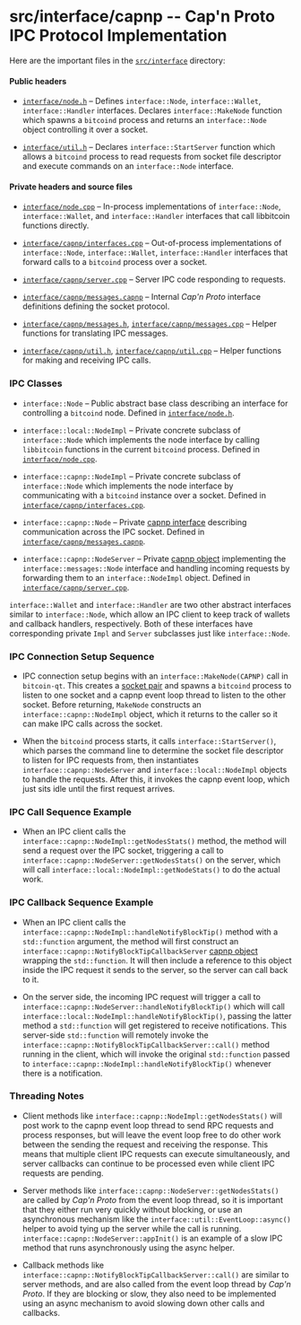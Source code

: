 src/interface/capnp -- Cap'n Proto IPC Protocol Implementation
========================================================

Here are the important files in the [`src/interface`](..) directory:

#### Public headers ####

- [`interface/node.h`](../interfaces.h)
  – Defines `interface::Node`, `interface::Wallet`, `interface::Handler` interfaces.
    Declares `interface::MakeNode` function which spawns a `bitcoind` process and
    returns an `interface::Node` object controlling it over a socket.

- [`interface/util.h`](../server.h)
  – Declares `interface::StartServer` function which allows a `bitcoind` process to
    read requests from socket file descriptor and execute commands on an
    `interface::Node` interface.

#### Private headers and source files ####

- [`interface/node.cpp`](../local/interfaces.cpp)
  – In-process implementations of `interface::Node`, `interface::Wallet`, and `interface::Handler`
  interfaces that call libbitcoin functions directly.

- [`interface/capnp/interfaces.cpp`](interfaces.cpp)
  – Out-of-process implementations of `interface::Node`, `interface::Wallet`, `interface::Handler`
    interfaces that forward calls to a `bitcoind` process over a socket.

- [`interface/capnp/server.cpp`](server.cpp)
  – Server IPC code responding to requests.

- [`interface/capnp/messages.capnp`](messages.capnp)
  – Internal _Cap'n Proto_ interface definitions defining the socket protocol.

- [`interface/capnp/messages.h`](messages.h), [`interface/capnp/messages.cpp`](messages.cpp)
  – Helper functions for translating IPC messages.

- [`interface/capnp/util.h`](util.h), [`interface/capnp/util.cpp`](util.cpp)
  – Helper functions for making and receiving IPC calls.


### IPC Classes ###

* `interface::Node`
  – Public abstract base class describing an interface for controlling a
    `bitcoind` node. Defined in [`interface/node.h`](../interfaces.h).

* `interface::local::NodeImpl`
  – Private concrete subclass of `interface::Node` which implements the node
    interface by calling `libbitcoin` functions in the current `bitcoind`
    process. Defined in [`interface/node.cpp`](../local/interfaces.cpp).

* `interface::capnp::NodeImpl`
  – Private concrete subclass of `interface::Node` which implements the node
    interface by communicating with a `bitcoind` instance over a socket.
    Defined in [`interface/capnp/interfaces.cpp`](interfaces.cpp).

* `interface::capnp::Node`
  – Private [capnp interface](https://capnproto.org/language.html#interfaces)
    describing communication across the IPC socket. Defined in
    [`interface/capnp/messages.capnp`](messages.capnp).

* `interface::capnp::NodeServer`
  – Private [capnp object](https://capnproto.org/rpc.html#distributed-objects)
    implementing the `interface::messages::Node` interface and handling incoming
    requests by forwarding them to an `interface::NodeImpl` object. Defined in
    [`interface/capnp/server.cpp`](server.cpp).

`interface::Wallet` and `interface::Handler` are two other abstract interfaces similar to
`interface::Node`, which allow an IPC client to keep track of wallets and callback
handlers, respectively. Both of these interfaces have corresponding private
`Impl` and `Server` subclasses just like `interface::Node`.


### IPC Connection Setup Sequence ###

* IPC connection setup begins with an `interface::MakeNode(CAPNP)` call in
  `bitcoin-qt`. This creates a [socket
  pair](https://linux.die.net/man/3/socketpair) and spawns a `bitcoind` process
  to listen to one socket and a capnp event loop thread to listen to the other
  socket. Before returning, `MakeNode` constructs an `interface::capnp::NodeImpl` object,
  which it returns to the caller so it can make IPC calls across the socket.

* When the `bitcoind` process starts, it calls `interface::StartServer()`, which
  parses the command line to determine the socket file descriptor to listen for
  IPC requests from, then instantiates `interface::capnp::NodeServer` and
  `interface::local::NodeImpl` objects to handle the requests. After this, it invokes
  the capnp event loop, which just sits idle until the first request arrives.

### IPC Call Sequence Example ###

* When an IPC client calls the `interface::capnp::NodeImpl::getNodesStats()` method,
  the method will send a request over the IPC socket, triggering a call to
  `interface::capnp::NodeServer::getNodesStats()` on the server, which will call
  `interface::local::NodeImpl::getNodeStats()` to do the actual work.

### IPC Callback Sequence Example ###

* When an IPC client calls the `interface::capnp::NodeImpl::handleNotifyBlockTip()`
  method with a `std::function` argument, the method will first construct an
  `interface::capnp::NotifyBlockTipCallbackServer` [capnp
  object](https://capnproto.org/rpc.html#distributed-objects) wrapping the
  `std::function`. It will then include a reference to this object inside the
  IPC request it sends to the server, so the server can call back to it.

* On the server side, the incoming IPC request will trigger a call to
  `interface::capnp::NodeServer::handleNotifyBlockTip()` which will call
  `interface::local::NodeImpl::handleNotifyBlockTip()`, passing the latter method a
  `std::function` will get registered to receive notifications. This server-side
  `std::function` will remotely invoke the
  `interface::capnp::NotifyBlockTipCallbackServer::call()` method running in the
  client, which will invoke the original `std::function` passed to
  `interface::capnp::NodeImpl::handleNotifyBlockTip()` whenever there is a
  notification.

### Threading Notes ###

* Client methods like `interface::capnp::NodeImpl::getNodesStats()` will post work to
  the capnp event loop thread to send RPC requests and process responses, but
  will leave the event loop free to do other work between the sending the
  request and receiving the response. This means that multiple client IPC
  requests can execute simultaneously, and server callbacks can continue to be
  processed even while client IPC requests are pending.

* Server methods like `interface::capnp::NodeServer::getNodesStats()` are called by
  _Cap'n Proto_ from the event loop thread, so it is important that they either
  run very quickly without blocking, or use an asynchronous mechanism like the
  `interface::util::EventLoop::async()` helper to avoid tying up the server while the
  call is running. `interface::capnp::NodeServer::appInit()` is an example of a slow
  IPC method that runs asynchronously using the async helper.

* Callback methods like `interface::capnp::NotifyBlockTipCallbackServer::call()` are
  similar to server methods, and are also called from the event loop thread by
  _Cap'n Proto_. If they are blocking or slow, they also need to be implemented
  using an async mechanism to avoid slowing down other calls and callbacks.
